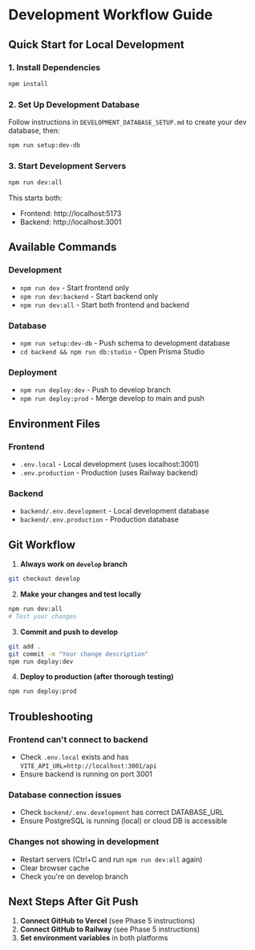 # Development Workflow Guide

## Quick Start for Local Development

### 1. Install Dependencies
```bash
npm install
```

### 2. Set Up Development Database
Follow instructions in `DEVELOPMENT_DATABASE_SETUP.md` to create your dev database, then:
```bash
npm run setup:dev-db
```

### 3. Start Development Servers
```bash
npm run dev:all
```
This starts both:
- Frontend: http://localhost:5173
- Backend: http://localhost:3001

## Available Commands

### Development
- `npm run dev` - Start frontend only
- `npm run dev:backend` - Start backend only
- `npm run dev:all` - Start both frontend and backend

### Database
- `npm run setup:dev-db` - Push schema to development database
- `cd backend && npm run db:studio` - Open Prisma Studio

### Deployment
- `npm run deploy:dev` - Push to develop branch
- `npm run deploy:prod` - Merge develop to main and push

## Environment Files

### Frontend
- `.env.local` - Local development (uses localhost:3001)
- `.env.production` - Production (uses Railway backend)

### Backend
- `backend/.env.development` - Local development database
- `backend/.env.production` - Production database

## Git Workflow

1. **Always work on `develop` branch**
```bash
git checkout develop
```

2. **Make your changes and test locally**
```bash
npm run dev:all
# Test your changes
```

3. **Commit and push to develop**
```bash
git add .
git commit -m "Your change description"
npm run deploy:dev
```

4. **Deploy to production (after thorough testing)**
```bash
npm run deploy:prod
```

## Troubleshooting

### Frontend can't connect to backend
- Check `.env.local` exists and has `VITE_API_URL=http://localhost:3001/api`
- Ensure backend is running on port 3001

### Database connection issues
- Check `backend/.env.development` has correct DATABASE_URL
- Ensure PostgreSQL is running (local) or cloud DB is accessible

### Changes not showing in development
- Restart servers (Ctrl+C and run `npm run dev:all` again)
- Clear browser cache
- Check you're on develop branch

## Next Steps After Git Push

1. **Connect GitHub to Vercel** (see Phase 5 instructions)
2. **Connect GitHub to Railway** (see Phase 5 instructions)
3. **Set environment variables** in both platforms